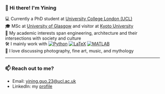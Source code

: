 ### 👋 Hi there! I'm Yining

  💻 Currently a PhD student at [University College London (UCL)](https://www.ucl.ac.uk/civil-environmental-geomatic-engineering/research/groups-centres-and-sections/fire-structural-engineering-fse)  
  🎓 MSc at [University of Glasgow](https://www.gla.ac.uk/schools/engineering/) and visitor at [Kyoto University](https://www.kyoto-u.ac.jp/en)  
  🔬 My academic interests span engineering, architecture and their intersections with society and culture    
  🛠️ I mainly work with  [![Python](https://img.shields.io/badge/.py-3670A0?style=flat&logo=python&logoColor=white)](https://www.python.org/)
  [![LaTeX](https://img.shields.io/badge/.tex-008080?style=flat&logo=latex&logoColor=white)](https://www.latex-project.org/)
  [![MATLAB](https://img.shields.io/badge/.m-0076A8?style=flat&logo=mathworks&logoColor=white)](https://www.mathworks.com/products/matlab.html)  
  🎨 I love discussing photography, fine art, music, and mythology  

---

### 📫 Reach out to me?

- Email: yining.guo.23@ucl.ac.uk
- LinkedIn: my [profile](https://www.linkedin.com/in/yining-guo-9155a1317/)
